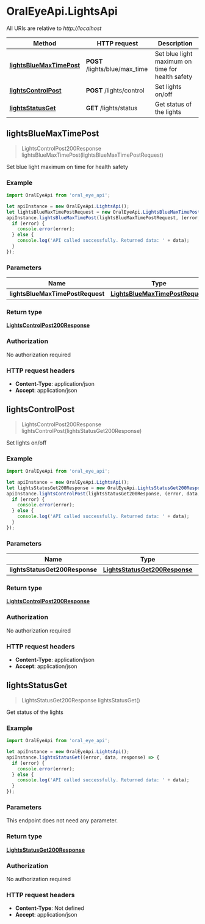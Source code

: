 # OralEyeApi.LightsApi

All URIs are relative to *http://localhost*

Method | HTTP request | Description
------------- | ------------- | -------------
[**lightsBlueMaxTimePost**](LightsApi.md#lightsBlueMaxTimePost) | **POST** /lights/blue/max_time | Set blue light maximum on time for health safety
[**lightsControlPost**](LightsApi.md#lightsControlPost) | **POST** /lights/control | Set lights on/off
[**lightsStatusGet**](LightsApi.md#lightsStatusGet) | **GET** /lights/status | Get status of the lights



## lightsBlueMaxTimePost

> LightsControlPost200Response lightsBlueMaxTimePost(lightsBlueMaxTimePostRequest)

Set blue light maximum on time for health safety

### Example

```javascript
import OralEyeApi from 'oral_eye_api';

let apiInstance = new OralEyeApi.LightsApi();
let lightsBlueMaxTimePostRequest = new OralEyeApi.LightsBlueMaxTimePostRequest(); // LightsBlueMaxTimePostRequest | 
apiInstance.lightsBlueMaxTimePost(lightsBlueMaxTimePostRequest, (error, data, response) => {
  if (error) {
    console.error(error);
  } else {
    console.log('API called successfully. Returned data: ' + data);
  }
});
```

### Parameters


Name | Type | Description  | Notes
------------- | ------------- | ------------- | -------------
 **lightsBlueMaxTimePostRequest** | [**LightsBlueMaxTimePostRequest**](LightsBlueMaxTimePostRequest.md)|  | 

### Return type

[**LightsControlPost200Response**](LightsControlPost200Response.md)

### Authorization

No authorization required

### HTTP request headers

- **Content-Type**: application/json
- **Accept**: application/json


## lightsControlPost

> LightsControlPost200Response lightsControlPost(lightsStatusGet200Response)

Set lights on/off

### Example

```javascript
import OralEyeApi from 'oral_eye_api';

let apiInstance = new OralEyeApi.LightsApi();
let lightsStatusGet200Response = new OralEyeApi.LightsStatusGet200Response(); // LightsStatusGet200Response | 
apiInstance.lightsControlPost(lightsStatusGet200Response, (error, data, response) => {
  if (error) {
    console.error(error);
  } else {
    console.log('API called successfully. Returned data: ' + data);
  }
});
```

### Parameters


Name | Type | Description  | Notes
------------- | ------------- | ------------- | -------------
 **lightsStatusGet200Response** | [**LightsStatusGet200Response**](LightsStatusGet200Response.md)|  | 

### Return type

[**LightsControlPost200Response**](LightsControlPost200Response.md)

### Authorization

No authorization required

### HTTP request headers

- **Content-Type**: application/json
- **Accept**: application/json


## lightsStatusGet

> LightsStatusGet200Response lightsStatusGet()

Get status of the lights

### Example

```javascript
import OralEyeApi from 'oral_eye_api';

let apiInstance = new OralEyeApi.LightsApi();
apiInstance.lightsStatusGet((error, data, response) => {
  if (error) {
    console.error(error);
  } else {
    console.log('API called successfully. Returned data: ' + data);
  }
});
```

### Parameters

This endpoint does not need any parameter.

### Return type

[**LightsStatusGet200Response**](LightsStatusGet200Response.md)

### Authorization

No authorization required

### HTTP request headers

- **Content-Type**: Not defined
- **Accept**: application/json

